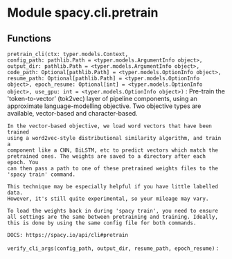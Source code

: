 Module spacy.cli.pretrain
=========================

Functions
---------

    
`pretrain_cli(ctx: typer.models.Context, config_path: pathlib.Path = <typer.models.ArgumentInfo object>, output_dir: pathlib.Path = <typer.models.ArgumentInfo object>, code_path: Optional[pathlib.Path] = <typer.models.OptionInfo object>, resume_path: Optional[pathlib.Path] = <typer.models.OptionInfo object>, epoch_resume: Optional[int] = <typer.models.OptionInfo object>, use_gpu: int = <typer.models.OptionInfo object>)`
:   Pre-train the 'token-to-vector' (tok2vec) layer of pipeline components,
    using an approximate language-modelling objective. Two objective types
    are available, vector-based and character-based.
    
    In the vector-based objective, we load word vectors that have been trained
    using a word2vec-style distributional similarity algorithm, and train a
    component like a CNN, BiLSTM, etc to predict vectors which match the
    pretrained ones. The weights are saved to a directory after each epoch. You
    can then pass a path to one of these pretrained weights files to the
    'spacy train' command.
    
    This technique may be especially helpful if you have little labelled data.
    However, it's still quite experimental, so your mileage may vary.
    
    To load the weights back in during 'spacy train', you need to ensure
    all settings are the same between pretraining and training. Ideally,
    this is done by using the same config file for both commands.
    
    DOCS: https://spacy.io/api/cli#pretrain

    
`verify_cli_args(config_path, output_dir, resume_path, epoch_resume)`
: